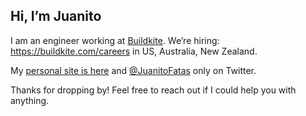 ## Hi, I’m Juanito

I am an engineer working at [Buildkite]. We’re hiring: https://buildkite.com/careers in US, Australia, New Zealand.

My [personal site is here](https://juanitofatas.com) and [@JuanitoFatas](https://twitter.com/JuanitoFatas) only on Twitter.

Thanks for dropping by! Feel free to reach out if I could help you with anything.

[Buildkite]: https://buildkite.com/home
